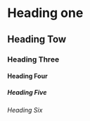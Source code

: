 # Heading one
## Heading Tow
### Heading Three
#### Heading Four
##### Heading Five
###### Heading Six